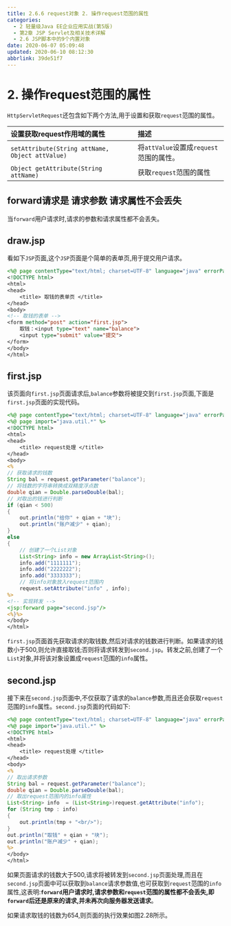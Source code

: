 ```yaml
---
title: 2.6.6 request对象 2. 操作request范围的属性
categories: 
  - 2 轻量级Java EE企业应用实战(第5版)
  - 第2章 JSP Servlet及相关技术详解
  - 2.6 JSP脚本中的9个内置对象
date: 2020-06-07 05:09:48
updated: 2020-06-10 08:12:30
abbrlink: 39de51f7
---
```

# 2. 操作request范围的属性
`HttpServletRequest`还包含如下两个方法,用于设置和获取`request`范围的属性。

|设置获取request作用域的属性|描述|
|:---|:---|
|`setAttribute(String attName, Object attValue)`|将`attValue`设置成`request`范围的属性。|
|`Object getAttribute(String attName)`|获取`request`范围的属性|

## forward请求是 请求参数 请求属性不会丢失
当`forward`用户请求时,请求的参数和请求属性都不会丢失。
## draw.jsp
看如下`JSP`页面,这个`JSP`页面是个简单的表单页,用于提交用户请求。
```jsp
<%@ page contentType="text/html; charset=UTF-8" language="java" errorPage="" %>
<!DOCTYPE html>
<html>
<head>
    <title> 取钱的表单页 </title>
</head>
<body>
<!-- 取钱的表单 -->
<form method="post" action="first.jsp">
    取钱：<input type="text" name="balance">
    <input type="submit" value="提交">
</form>
</body>
</html>
```
## first.jsp
该页面向`first.jsp`页面请求后,`balance`参数将被提交到`first.jsp`页面,下面是`first.jsp`页面的实现代码。
```jsp
<%@ page contentType="text/html; charset=UTF-8" language="java" errorPage="" %>
<%@ page import="java.util.*" %>
<!DOCTYPE html>
<html>
<head>
    <title> request处理 </title>
</head>
<body>
<%
// 获取请求的钱数
String bal = request.getParameter("balance");
// 将钱数的字符串转换成双精度浮点数
double qian = Double.parseDouble(bal);
// 对取出的钱进行判断
if (qian < 500)
{
    out.println("给你" + qian + "块");
    out.println("账户减少" + qian);
}
else
{
    // 创建了一个List对象
    List<String> info = new ArrayList<String>();
    info.add("1111111");
    info.add("2222222");
    info.add("3333333");
    // 将info对象放入request范围内
    request.setAttribute("info" , info);
%>
<!-- 实现转发 -->
<jsp:forward page="second.jsp"/>
<%}%>
</body>
</html>
```
`first.jsp`页面首先获取请求的取钱数,然后对请求的钱数进行判断。如果请求的钱数小于500,则允许直接取钱;否则将请求转发到`second.jsp`。转发之前,创建了一个`List`对象,并将该对象设置成`request`范围的`info`属性。
## second.jsp
接下来在`second.jsp`页面中,不仅获取了请求的`balance`参数,而且还会获取`request`范围的`info`属性。`second.jsp`页面的代码如下:
```jsp
<%@ page contentType="text/html; charset=UTF-8" language="java" errorPage="" %>
<%@ page import="java.util.*" %>
<!DOCTYPE html>
<html>
<head>
    <title> request处理 </title>
</head>
<body>
<%
// 取出请求参数
String bal = request.getParameter("balance");
double qian = Double.parseDouble(bal);
// 取出request范围内的info属性
List<String> info  = (List<String>)request.getAttribute("info");
for (String tmp : info)
{
    out.println(tmp + "<br/>");
}
out.println("取钱" + qian + "块");
out.println("账户减少" + qian);
%>
</body>
</html>
```
如果页面请求的钱数大于500,请求将被转发到`second.jsp`页面处理,而且在`second.jsp`页面中可以获取到`balance`请求参数值,也可获取到`request`范围的`info`属性,这表明:**`forward`用户请求时,请求参数和`request`范围的属性都不会丢失,即`forward`后还是原来的请求,并未再次向服务器发送请求**。

如果请求取钱的钱数为654,则页面的执行效果如图2.28所示。
